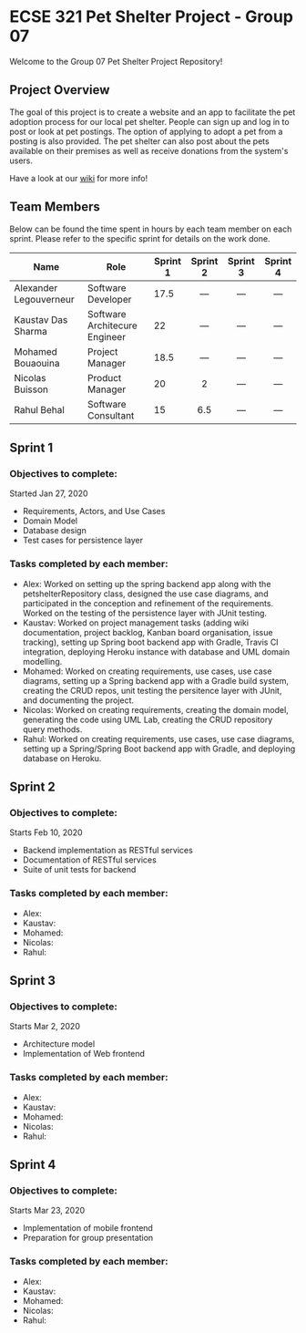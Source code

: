 # ECSE 321 Pet Shelter Project - Group 07

Welcome to the Group 07 Pet Shelter Project Repository!

## Project Overview 

The goal of this project is to create a website and an app to facilitate the pet adoption process for our local pet shelter. People can sign up and log in to post or look at pet postings. The option of applying to adopt a pet from a posting is also provided. The pet shelter can also post about the pets available on their premises as well as receive donations from the system's users.

Have a look at our [wiki](https://github.com/McGill-ECSE321-Winter2020/project-group-07/wiki) for more info!

## Team Members

Below can be found the time spent in hours by each team member on each sprint. Please refer to the specific sprint for details on the work done. 

| Name  | Role | Sprint 1 | Sprint 2 | Sprint 3 | Sprint 4 |
| ----- | ----- | ----- | :-----: | :-----: | :-----: |
| Alexander Legouverneur  | Software Developer | 17.5 | &mdash; | &mdash; | &mdash; |
| Kaustav Das Sharma | Software Architecure Engineer | 22 | &mdash; | &mdash; | &mdash; |
| Mohamed Bouaouina | Project Manager | 18.5 | &mdash; | &mdash; | &mdash; |
| Nicolas Buisson | Product Manager | 20 | 2 | &mdash; | &mdash; |
| Rahul Behal | Software Consultant | 15 | 6.5 | &mdash; | &mdash; |

## Sprint 1 

### Objectives to complete:
Started Jan 27, 2020
* Requirements, Actors, and Use Cases
* Domain Model
* Database design
* Test cases for persistence layer

### Tasks completed by each member:
* Alex: Worked on setting up the spring backend app along with the petshelterRepository class, designed the use case diagrams, and participated in the conception and refinement of the requirements. Worked on the testing of the persistence layer with JUnit testing.
* Kaustav: Worked on project management tasks (adding wiki documentation, project backlog, Kanban board organisation, issue tracking), setting up Spring boot backend app with Gradle, Travis CI integration, deploying Heroku instance with database and UML domain modelling.
* Mohamed: Worked on creating requirements, use cases, use case diagrams, setting up a Spring backend app with a Gradle build system, creating the CRUD repos, unit testing the persitence layer with JUnit, and documenting the project.
* Nicolas: Worked on creating requirements, creating the domain model, generating the code using UML Lab, creating the CRUD repository query methods.
* Rahul: Worked on creating requirements, use cases, use case diagrams, setting up a Spring/Spring Boot backend app with Gradle, and deploying database on Heroku.

## Sprint 2

### Objectives to complete:
Starts Feb 10, 2020
* Backend implementation as RESTful services
* Documentation of RESTful services
* Suite of unit tests for backend

### Tasks completed by each member:
* Alex:
* Kaustav:
* Mohamed:
* Nicolas:
* Rahul:

## Sprint 3

### Objectives to complete:
Starts Mar 2, 2020
* Architecture model
* Implementation of Web frontend

### Tasks completed by each member:
* Alex:
* Kaustav:
* Mohamed:
* Nicolas:
* Rahul:

## Sprint 4

### Objectives to complete:
Starts Mar 23, 2020
* Implementation of mobile frontend
* Preparation for group presentation 

### Tasks completed by each member:
* Alex:
* Kaustav:
* Mohamed:
* Nicolas:
* Rahul:

